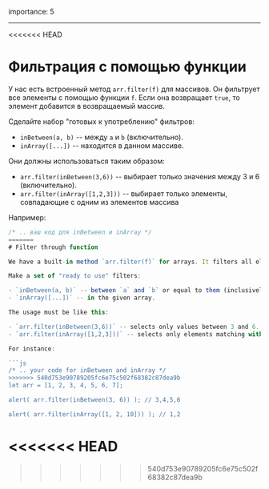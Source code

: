 importance: 5

---

<<<<<<< HEAD
# Фильтрация с помощью функции

У нас есть встроенный метод `arr.filter(f)` для массивов. Он фильтрует все элементы с помощью функции `f`. Если она возвращает `true`, то элемент добавится в возвращаемый массив.

Сделайте набор "готовых к употреблению" фильтров:

- `inBetween(a, b)` -- между `a` и `b` (включительно).
- `inArray([...])` -- находится в данном массиве.

Они должны использоваться таким образом:

- `arr.filter(inBetween(3,6))` -- выбирает только значения между 3 и 6 (включительно).
- `arr.filter(inArray([1,2,3]))` -- выбирает только элементы, совпадающие с одним из элементов массива

Например:

```js
/* .. ваш код для inBetween и inArray */
=======
# Filter through function

We have a built-in method `arr.filter(f)` for arrays. It filters all elements through the function `f`. If it returns `true`, then that element is returned in the resulting array.

Make a set of "ready to use" filters:

- `inBetween(a, b)` -- between `a` and `b` or equal to them (inclusively).
- `inArray([...])` -- in the given array.

The usage must be like this:

- `arr.filter(inBetween(3,6))` -- selects only values between 3 and 6.
- `arr.filter(inArray([1,2,3]))` -- selects only elements matching with one of the members of `[1,2,3]`.

For instance:

```js
/* .. your code for inBetween and inArray */
>>>>>>> 540d753e90789205fc6e75c502f68382c87dea9b
let arr = [1, 2, 3, 4, 5, 6, 7];

alert( arr.filter(inBetween(3, 6)) ); // 3,4,5,6

alert( arr.filter(inArray([1, 2, 10])) ); // 1,2
```
<<<<<<< HEAD
=======

>>>>>>> 540d753e90789205fc6e75c502f68382c87dea9b
